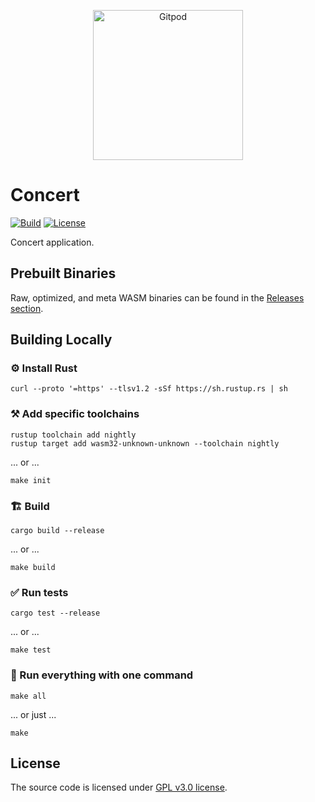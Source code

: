 <p align="center">
  <a href="https://gitpod.io/#https://github.com/gear-academy/concert">
    <img src="https://gitpod.io/button/open-in-gitpod.svg" width="240" alt="Gitpod">
  </a>
</p>

# Concert

[![Build][build_badge]][build_href]
[![License][lic_badge]][lic_href]

[build_badge]: https://github.com/gear-academy/concert/workflows/Build/badge.svg
[build_href]: https://github.com/gear-academy/concert/actions/workflows/build.yml

[lic_badge]: https://img.shields.io/badge/License-GPL%203.0-success
[lic_href]: https://github.com/gear-academy/concert/blob/master/LICENSE

<!-- Description starts here -->

Concert application.

<!-- End of description -->

## Prebuilt Binaries

Raw, optimized, and meta WASM binaries can be found in the [Releases section](https://github.com/gear-academy/concert/releases/tag/build).

## Building Locally

### ⚙️ Install Rust

```shell
curl --proto '=https' --tlsv1.2 -sSf https://sh.rustup.rs | sh
```

### ⚒️ Add specific toolchains

```shell
rustup toolchain add nightly
rustup target add wasm32-unknown-unknown --toolchain nightly
```

... or ...

```shell
make init
```

### 🏗️ Build

```shell
cargo build --release
```

... or ...

```shell
make build
```

### ✅ Run tests

```shell
cargo test --release
```

... or ...

```shell
make test
```

### 🚀 Run everything with one command

```shell
make all
```

... or just ...

```shell
make
```

## License

The source code is licensed under [GPL v3.0 license](LICENSE).
